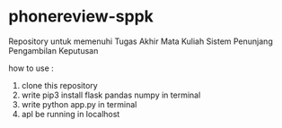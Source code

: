 # phonereview-sppk
Repository untuk memenuhi Tugas Akhir Mata Kuliah Sistem Penunjang Pengambilan Keputusan


how to use :
1. clone this repository
2. write pip3 install flask pandas numpy in terminal
3. write python app.py in terminal
4. apl be running in localhost